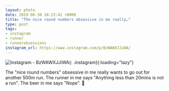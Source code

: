 ```yaml
---
layout: photo
date: 2019-06-30 18:23:41 +0000
title: "The nice round numbers obsessive in me really…"
type: post
tags:
- instagram
- runner
- runnerobsessions
instagram_url: https://www.instagram.com/p/BzWAWXJJiWA/
---
```


![Instagram - BzWAWXJJiWA](https://gonefora.run/img/BzWAWXJJiWA.jpg){: .instagram}{:loading="lazy"}

The "nice round numbers" obsessive in me really wants to go out for another 500m run. The runner in me says "Anything less than 20mins is not a run". The beer in me says "Nope". 🤣
